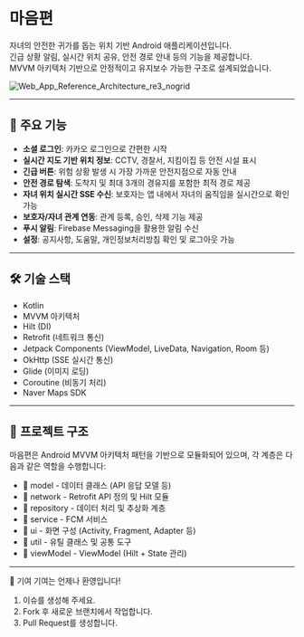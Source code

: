 # 마음편

자녀의 안전한 귀가를 돕는 위치 기반 Android 애플리케이션입니다.  
긴급 상황 알림, 실시간 위치 공유, 안전 경로 안내 등의 기능을 제공합니다.  
MVVM 아키텍처 기반으로 안정적이고 유지보수 가능한 구조로 설계되었습니다.

![Web_App_Reference_Architecture_re3_nogrid](https://github.com/user-attachments/assets/612f4407-ae5f-4fbd-b4dc-329b9afc7b83)

---

## 🧩 주요 기능

- **소셜 로그인**: 카카오 로그인으로 간편한 시작
- **실시간 지도 기반 위치 정보**: CCTV, 경찰서, 지킴이집 등 안전 시설 표시
- **긴급 버튼**: 위험 상황 발생 시 가장 가까운 안전지점으로 자동 안내
- **안전 경로 탐색**: 도착지 및 최대 3개의 경유지를 포함한 최적 경로 제공
- **자녀 위치 실시간 SSE 수신**: 보호자는 앱 내에서 자녀의 움직임을 실시간으로 확인 가능
- **보호자/자녀 관계 연동**: 관계 등록, 승인, 삭제 기능 제공
- **푸시 알림**: Firebase Messaging을 활용한 알림 수신
- **설정**: 공지사항, 도움말, 개인정보처리방침 확인 및 로그아웃 가능

---

## 🛠️ 기술 스택

- Kotlin
- MVVM 아키텍처
- Hilt (DI)
- Retrofit (네트워크 통신)
- Jetpack Components (ViewModel, LiveData, Navigation, Room 등)
- OkHttp (SSE 실시간 통신)
- Glide (이미지 로딩)
- Coroutine (비동기 처리)
- Naver Maps SDK

---

## 📁 프로젝트 구조

마음편은 Android MVVM 아키텍처 패턴을 기반으로 모듈화되어 있으며, 각 계층은 다음과 같은 역할을 수행합니다:
- 📁 model - 데이터 클래스 (API 응답 모델 등)
- 📁 network - Retrofit API 정의 및 Hilt 모듈
- 📁 repository - 데이터 처리 및 추상화 계층
- 📁 service - FCM 서비스
- 📁 ui - 화면 구성 (Activity, Fragment, Adapter 등)
- 📁 util - 유틸 클래스 및 공통 도구
- 📁 viewModel - ViewModel (Hilt + State 관리)

---

🙌 기여
기여는 언제나 환영입니다!
1. 이슈를 생성해 주세요.
2. Fork 후 새로운 브랜치에서 작업합니다.
3. Pull Request를 생성합니다.
